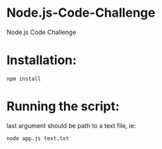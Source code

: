 # Node.js-Code-Challenge
Node.js Code Challenge

# Installation:

`npm install`

# Running the script:

last argument should be path to a text file, ie:

`node app.js text.txt`

